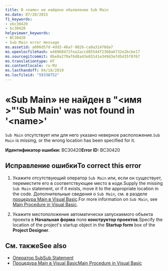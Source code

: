```yaml
---
title: В <name> не найдено объявление Sub Main
ms.date: 07/20/2015
f1_keywords:
- vbc30420
- bc30420
helpviewer_keywords:
- BC30420
- Sub Main error message
ms.assetid: a006d57d-4dd3-46a7-9026-ca9a31470da7
ms.openlocfilehash: e48968472fea2accd85544f2360a6732e2bcbe17
ms.sourcegitcommit: 0be8a279af6d8a43e03141e349d3efd5d35f8767
ms.translationtype: HT
ms.contentlocale: ru-RU
ms.lasthandoff: 04/18/2019
ms.locfileid: "59338752"
---
```

# <a name="sub-main-was-not-found-in-name"></a><span data-ttu-id="84966-102">«Sub Main» не найден в "\<имя >"</span><span class="sxs-lookup"><span data-stu-id="84966-102">'Sub Main' was not found in '\<name>'</span></span>
<span data-ttu-id="84966-103">`Sub Main` отсутствует или для него указано неверное расположение.</span><span class="sxs-lookup"><span data-stu-id="84966-103">`Sub Main` is missing, or the wrong location has been specified for it.</span></span>  
  
 <span data-ttu-id="84966-104">**Идентификатор ошибки:** BC30420</span><span class="sxs-lookup"><span data-stu-id="84966-104">**Error ID:** BC30420</span></span>  
  
## <a name="to-correct-this-error"></a><span data-ttu-id="84966-105">Исправление ошибки</span><span class="sxs-lookup"><span data-stu-id="84966-105">To correct this error</span></span>  
  
1. <span data-ttu-id="84966-106">Укажите отсутствующий оператор `Sub Main` или, если он существует, переместите его в соответствующее место в коде.</span><span class="sxs-lookup"><span data-stu-id="84966-106">Supply the missing `Sub Main` statement, or if it exists, move it to the appropriate location in the code.</span></span> <span data-ttu-id="84966-107">Дополнительные сведения о `Sub Main`, см. в разделе [процедура Main в Visual Basic](../../../visual-basic/programming-guide/program-structure/main-procedure.md).</span><span class="sxs-lookup"><span data-stu-id="84966-107">For more information on `Sub Main`, see [Main Procedure in Visual Basic](../../../visual-basic/programming-guide/program-structure/main-procedure.md).</span></span>  
  
2. <span data-ttu-id="84966-108">Укажите местоположение автоматически запускаемого объекта проекта в **Начальная форма** поле **конструктор проектов**.</span><span class="sxs-lookup"><span data-stu-id="84966-108">Specify the location of the project's startup object in the **Startup form** box of the **Project Designer**.</span></span>  
  
## <a name="see-also"></a><span data-ttu-id="84966-109">См. также</span><span class="sxs-lookup"><span data-stu-id="84966-109">See also</span></span>

- [<span data-ttu-id="84966-110">Оператор Sub</span><span class="sxs-lookup"><span data-stu-id="84966-110">Sub Statement</span></span>](../../../visual-basic/language-reference/statements/sub-statement.md)
- [<span data-ttu-id="84966-111">Процедура Main в Visual Basic</span><span class="sxs-lookup"><span data-stu-id="84966-111">Main Procedure in Visual Basic</span></span>](../../../visual-basic/programming-guide/program-structure/main-procedure.md)
